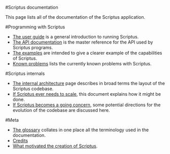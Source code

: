 #Scriptus documentation

This page lists all of the documentation of the Scriptus application.

#Programming with Scriptus

 * [The user guide](userguide.md) is a general introduction to running Scriptus.
 * [The API documentation](api.md) is the master reference for the API used by Scriptus programs.
 * [The examples](examples.md) are intended to give a clearer example of the capabilities of Scriptus.
 * [Known problems](knownproblems.md) lists the currently known problems with Scriptus.
 
#Scriptus internals

 * [The internal architecture](internal-architecture.md) page describes in broad terms the layout of the Scriptus codebase.
 * [If Scriptus ever needs to scale](scaling.md), this document explains how it might be done.
 * [If Scriptus becomes a going concern](future.md), some potential directions for the evolution of the codebase are discussed here.
 
#Meta

 * [The glossary](glossary.md) collates in one place all the terminology used in the documentation.
 * [Credits](credits.md)
 * [What motivated the creation of Scriptus](why.md).

